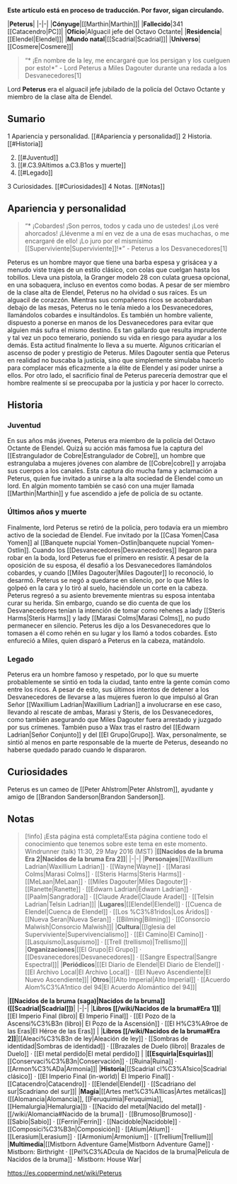**Este artículo está en proceso de traducción. Por favor, sigan circulando.**


|**Peterus**|
|-|-|
|**Cónyuge**|[[Marthin\|Marthin]]|
|**Fallecido**|341 [[Catacendro\|PC]]|
|**Oficio**|Alguacil jefe del Octavo Octante|
|**Residencia**|[[Elendel\|Elendel]]|
|**Mundo natal**|[[Scadrial\|Scadrial]]|
|**Universo**|[[Cosmere\|Cosmere]]|

>“* ¡En nombre de la ley, me encargaré que los persigan y los cuelguen por esto!*”
\- Lord Peterus a Miles Dagouter durante una redada a los Desvanecedores[1]


Lord **Peterus** era el alguacil jefe jubilado de la policía del Octavo Octante y miembro de la clase alta de Elendel.

## Sumario

1 Apariencia y personalidad. [[#Apariencia y personalidad]] 
2 Historia. [[#Historia]] 

2. [[#Juventud]] 
2. [[#.C3.9Altimos a.C3.B1os y muerte]] 
2. [[#Legado]] 


3 Curiosidades. [[#Curiosidades]] 
4 Notas. [[#Notas]] 


## Apariencia y personalidad
>“* ¡Cobardes! ¡Son perros, todos y cada uno de ustedes! ¡Los veré ahorcados! ¡Llévenme a mí en vez de a una de esas muchachas, o me encargaré de ello! ¡Lo juro por el mismísimo [[Superviviente\|Superviviente]]!*”
\- Peterus a los Desvanecedores[1]


Peterus es un hombre mayor que tiene una barba espesa y grisácea y a menudo viste trajes de un estilo clásico, con colas que cuelgan hasta los tobillos. Lleva una pistola, la Granger modelo 28 con culata gruesa opcional, en una sobaquera, incluso en eventos como bodas.
A pesar de ser miembro de la clase alta de Elendel, Peterus no ha olvidad o sus raíces. Es un alguacil de corazzón. Mientras sus compañeros ricos se acobardaban debajo de las mesas, Peterus no le tenía miedo a los Desvanecedores, llamándolos cobardes e insultándolos. Es también un hombre valiente, dispuesto a ponerse en manos de los Desvanecedores para evitar que alguien más sufra el mismo destino. Es tan gallardo que resulta imprudente y tal vez un poco temerario, poniendo su vida en riesgo para ayudar a los demás. Esta actitud finalmente lo lleva a su muerte.
Algunos criticarían el ascenso de poder y prestigio de Peterus. Miles Dagouter sentía que Peterus en realidad no buscaba la justicia, sino que simplemente simulaba hacerlo para complacer más eficazmente a la élite de Elendel y así poder unirse a ellos. Por otro lado, el sacrificio final de Peterus parecería demostrar que el hombre realmente sí se preocupaba por la justicia y por hacer lo correcto.

## Historia
### Juventud
En sus años más jóvenes, Peterus era miembro de la policía del Octavo Octante de Elendel. Quizá su acción más famosa fue la captura del [[Estrangulador de Cobre\|Estrangulador de Cobre]], un hombre que estrangulaba a mujeres jóvenes con alambre de [[Cobre\|cobre]] y arrojaba sus cuerpos a los canales. Esta captura dio mucha fama y aclamación a Peterus, quien fue invitado a unirse a la alta sociedad de Elendel como un lord. En algún momento también se casó con una mujer llamada [[Marthin\|Marthin]] y fue ascendido a jefe de policía de su octante.

### Últimos años y muerte
Finalmente, lord Peterus se retiró de la policía, pero todavía era un miembro activo de la sociedad de Elendel. Fue invitado por la [[Casa Yomen\|Casa Yomen]] al [[Banquete nupcial Yomen-Ostlin\|banquete nupcial Yomen-Ostlin]]. Cuando los [[Desvanecedores\|Desvanecedores]] llegaron para robar en la boda, lord Peterus fue el primero en resistir. A pesar de la oposición de su esposa, él desafió a los Desvanecedores llamándolos cobardes, y cuando [[Miles Dagouter\|Miles Dagouter]] lo reconoció, lo desarmó. Peterus se negó a quedarse en silencio, por lo que Miles lo golpeó en la cara y lo tiró al suelo, haciéndole un corte en la cabeza.
Peterus regresó a su asiento brevemente mientras su esposa intentaba curar su herida. Sin embargo, cuando se dio cuenta de que los Desvanecedores tenían la intención de tomar como rehenes a lady [[Steris Harms\|Steris Harms]] y lady [[Marasi Colms\|Marasi Colms]], no pudo permanecer en silencio. Peterus les dijo a los Desvanecedores que lo tomasen a él como rehén en su lugar y los llamó a todos cobardes. Esto enfureció a Miles, quien disparó a Peterus en la cabeza, matándolo.

### Legado
Peterus era un hombre famoso y respetado, por lo que su muerte probablemente se sintió en toda la ciudad, tanto entre la gente común como entre los ricos. A pesar de esto, sus últimos intentos de detener a los Desvanecedores de llevarse a las mujeres fueron lo que impulsó al Gran Señor [[Waxillium Ladrian\|Waxillium Ladrian]] a involucrarse en ese caso, llevando al rescate de ambas, Marasi y Steris, de los Desvanecedores, como también asegurando que Miles Dagouter fuera arrestado y juzgado por sus crímenes. También puso a Wax tras el rastro del [[Edwarn Ladrian\|Señor Conjunto]] y del [[El Grupo\|Grupo]]. Wax, personalmente, se sintió al menos en parte responsable de la muerte de Peterus, deseando no haberse quedado parado cuando le dispararon.

## Curiosidades
Peterus es un cameo de [[Peter Ahlstrom\|Peter Ahlstrom]], ayudante y amigo de [[Brandon Sanderson\|Brandon Sanderson]].
## Notas

> [!info] ¡Esta página está completa!Esta página contiene todo el conocimiento que tenemos sobre este tema en este momento.
Windrunner (talk) 11:30, 29 May 2016 (MST)
|**[[Nacidos de la bruma Era 2\|Nacidos de la bruma Era 2]]**|
|-|-|
|**Personajes**|[[Waxillium Ladrian\|Waxillium Ladrian]] · [[Wayne\|Wayne]] · [[Marasi Colms\|Marasi Colms]] · [[Steris Harms\|Steris Harms]] · [[MeLaan\|MeLaan]] · [[Miles Dagouter\|Miles Dagouter]] · [[Ranette\|Ranette]] · [[Edwarn Ladrian\|Edwarn Ladrian]] · [[Paalm\|Sangradora]] · [[Claude Aradel\|Claude Aradel]] · [[Telsin Ladrian\|Telsin Ladrian]]|
|**Lugares**|[[Elendel\|Elendel]] · [[Cuenca de Elendel\|Cuenca de Elendel]] · [[Los %C3%81ridos\|Los Áridos]] · [[Nueva Seran\|Nueva Seran]] · [[Bilming\|Bilming]] · [[Consorcio Malwish\|Consorcio Malwish]]|
|**Cultura**|[[Iglesia del Superviviente\|Supervivencialismo]] · [[El Camino\|El Camino]] · [[Lasquismo\|Lasquismo]] · [[Trell (trellismo)\|Trellismo]]|
|**Organizaciones**|[[El Grupo\|El Grupo]] · [[Desvanecedores\|Desvanecedores]] · [[Sangre Espectral\|Sangre Espectral]]|
|**Periódicos**|[[El Diario de Elendel\|El Diario de Elendel]] · [[El Archivo Local\|El Archivo Local]] · [[El Nuevo Ascendiente\|El Nuevo Ascendiente]]|
|**Otros**|[[Alto Imperial\|Alto Imperial]] · [[Acuerdo Alom%C3%A1ntico del 94\|El Acuerdo Alomántico del 94]]|

|**[[Nacidos de la bruma (saga)\|Nacidos de la bruma]] ([[Scadrial\|Scadrial]])**|
|-|-|
|**Libros [[/wiki/Nacidos de la bruma#Era 1]]**|[[El Imperio Final (libro)\| El Imperio Final]] · [[El Pozo de la Ascensi%C3%B3n (libro)\| El Pozo de la Ascensión]] · [[El H%C3%A9roe de las Eras\|El Héroe de las Eras]] |
|**Libros [[/wiki/Nacidos de la bruma#Era 2]]**|[[Aleaci%C3%B3n de ley\|Aleación de ley]] · [[Sombras de identidad\|Sombras de identidad]] · [[Brazales de Duelo (libro)\| Brazales de Duelo]] · [[El metal perdido\|El metal perdido]]  |
|**[[Esquirla\|Esquirlas]]**|[[Conservaci%C3%B3n\|Conservación]] · [[Ruina\|Ruina]] · [[Armon%C3%ADa\|Armonía]]|
|**Historia**|[[Scadrial cl%C3%A1sico\|Scadrial clásico]] · [[El Imperio Final (in-world)\| El Imperio Final]] · [[Catacendro\|Catacendro]] · [[Elendel\|Elendel]] · [[Scadriano del sur\|Scadriano del sur]]|
|**Magia**|[[Artes met%C3%A1licas\|Artes metálicas]] ([[Alomancia\|Alomancia]], [[Feruquimia\|Feruquimia]], [[Hemalurgia\|Hemalurgia]]) · [[Nacido del metal\|Nacido del metal]] · [[/wiki/Alomancia#Nacido de la bruma]] · [[Brumoso\|Brumoso]] · [[Sabio\|Sabio]] · [[Ferrin\|Ferrin]] · [[Nacidoble\|Nacidoble]] · [[Composici%C3%B3n\|Composición]] · [[Atium\|Atium]] · [[Lerasium\|Lerasium]] · [[Armonium\|Armonium]] · [[Trellium\|Trellium]]|
|**Multimedia**|[[Mistborn Adventure Game\|Mistborn Adventure Game‎‎]] · Mistborn: Birthright · [[Pel%C3%ADcula de Nacidos de la bruma\|Película de Nacidos de la bruma]] · Mistborn: House War|



https://es.coppermind.net/wiki/Peterus
